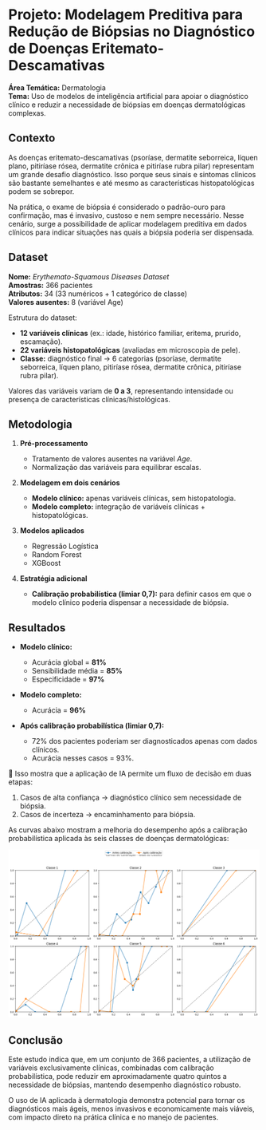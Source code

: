 # Projeto: Modelagem Preditiva para Redução de Biópsias no Diagnóstico de Doenças Eritemato-Descamativas  

**Área Temática:** Dermatologia  
**Tema:** Uso de modelos de inteligência artificial para apoiar o diagnóstico clínico e reduzir a necessidade de biópsias em doenças dermatológicas complexas.  


## Contexto  

As doenças eritemato-descamativas (psoríase, dermatite seborreica, líquen plano, pitiríase rósea, dermatite crônica e pitiríase rubra pilar) representam um grande desafio diagnóstico. Isso porque seus sinais e sintomas clínicos são bastante semelhantes e até mesmo as características histopatológicas podem se sobrepor.  

Na prática, o exame de biópsia é considerado o padrão-ouro para confirmação, mas é invasivo, custoso e nem sempre necessário. Nesse cenário, surge a possibilidade de aplicar modelagem preditiva em dados clínicos para indicar situações nas quais a biópsia poderia ser dispensada.  


## Dataset  

**Nome:** *Erythemato-Squamous Diseases Dataset*  
**Amostras:** 366 pacientes  
**Atributos:** 34 (33 numéricos + 1 categórico de classe)  
**Valores ausentes:** 8 (variável Age)  

Estrutura do dataset:  
- **12 variáveis clínicas** (ex.: idade, histórico familiar, eritema, prurido, escamação).  
- **22 variáveis histopatológicas** (avaliadas em microscopia de pele).  
- **Classe:** diagnóstico final → 6 categorias (psoríase, dermatite seborreica, líquen plano, pitiríase rósea, dermatite crônica, pitiríase rubra pilar).  

Valores das variáveis variam de **0 a 3**, representando intensidade ou presença de características clínicas/histológicas.  


## Metodologia  

1. **Pré-processamento**  
   - Tratamento de valores ausentes na variável *Age*.  
   - Normalização das variáveis para equilibrar escalas.  

2. **Modelagem em dois cenários**  
   - **Modelo clínico:** apenas variáveis clínicas, sem histopatologia.  
   - **Modelo completo:** integração de variáveis clínicas + histopatológicas.  

3. **Modelos aplicados**  
   - Regressão Logística  
   - Random Forest  
   - XGBoost  

4. **Estratégia adicional**  
   - **Calibração probabilística (limiar 0,7):** para definir casos em que o modelo clínico poderia dispensar a necessidade de biópsia.  


## Resultados  

- **Modelo clínico:**  
  - Acurácia global = **81%**  
  - Sensibilidade média = **85%**  
  - Especificidade = **97%**  

- **Modelo completo:**  
  - Acurácia = **96%**  

- **Após calibração probabilística (limiar 0,7):**  
  - 72% dos pacientes poderiam ser diagnosticados apenas com dados clínicos.  
  - Acurácia nesses casos = 93%.  

📌 Isso mostra que a aplicação de IA permite um fluxo de decisão em duas etapas:  
1. Casos de alta confiança → diagnóstico clínico sem necessidade de biópsia.  
2. Casos de incerteza → encaminhamento para biópsia.  

As curvas abaixo mostram a melhoria do desempenho após a calibração probabilística aplicada às seis classes de doenças dermatológicas:  

![Curvas de Calibração](../imagens/dermatologia_calibracao.png)  


## Conclusão  

Este estudo indica que, em um conjunto de 366 pacientes, a utilização de variáveis exclusivamente clínicas, combinadas com calibração probabilística, pode reduzir em aproximadamente quatro quintos a necessidade de biópsias, mantendo desempenho diagnóstico robusto.  

O uso de IA aplicada à dermatologia demonstra potencial para tornar os diagnósticos mais ágeis, menos invasivos e economicamente mais viáveis, com impacto direto na prática clínica e no manejo de pacientes.  
